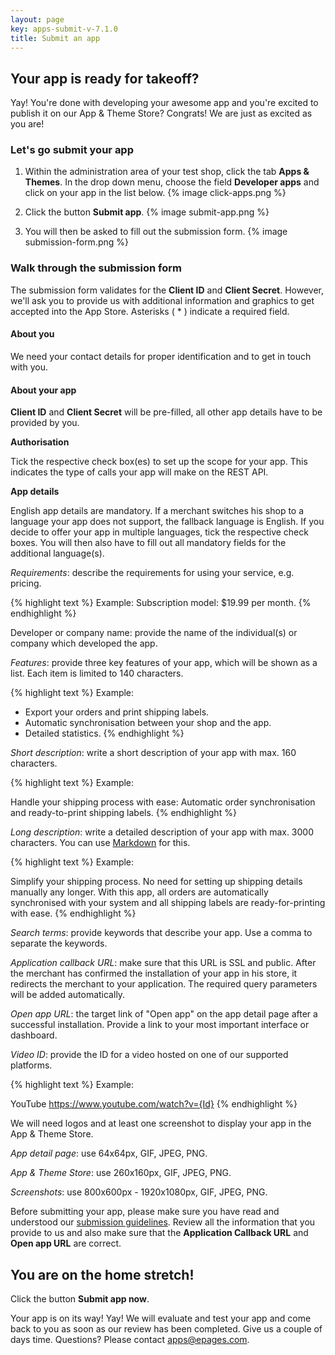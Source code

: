 ```yaml
---
layout: page
key: apps-submit-v-7.1.0
title: Submit an app
---
```


## Your app is ready for takeoff?

Yay! You're done with developing your awesome app and you're excited to publish it on our App & Theme Store?
Congrats!
We are just as excited as you are!

### Let's go submit your app

1. Within the administration area of your test shop, click the tab **Apps & Themes**.
In the drop down menu, choose the field **Developer apps** and click on your app in the list below.
    {% image click-apps.png %}

2. Click the button **Submit app**.
    {% image submit-app.png %}

3. You will then be asked to fill out the submission form.
    {% image submission-form.png %}

### Walk through the submission form

The submission form validates for the **Client ID** and **Client Secret**.
However, we'll ask you to provide us with additional information and graphics to get accepted into the App Store.
Asterisks ( * ) indicate a required field.

#### About you

We need your contact details for proper identification and to get in touch with you.

#### About your app

**Client ID** and **Client Secret** will be pre-filled, all other app details have to be provided by you.

**Authorisation**

Tick the respective check box(es) to set up the scope for your app.
This indicates the type of calls your app will make on the REST API.

**App details**

English app details are mandatory.
If a merchant switches his shop to a language your app does not support, the fallback language is English.
If you decide to offer your app in multiple languages, tick the respective check boxes.
You will then also have to fill out all mandatory fields for the additional language(s).

*Requirements*: describe the requirements for using your service, e.g. pricing.

{% highlight text %}
Example: Subscription model: $19.99 per month.
{% endhighlight %}

Developer or company name: provide the name of the individual(s) or company which developed the app.

*Features*: provide three key features of your app, which will be shown as a list.
Each item is limited to 140 characters.

{% highlight text %}
Example:

- Export your orders and print shipping labels.
- Automatic synchronisation between your shop and the app.
- Detailed statistics.
{% endhighlight %}

*Short description*: write a short description of your app with max. 160 characters.

{% highlight text %}
Example:

Handle your shipping process with ease:
Automatic order synchronisation and ready-to-print shipping labels.
{% endhighlight %}

*Long description*: write a detailed description of your app with max. 3000 characters.
You can use [Markdown][markdown] for this.

{% highlight text %}
Example:

Simplify your shipping process.
No need for setting up shipping details manually any longer.
With this app, all orders are automatically synchronised with your system
and all shipping labels are ready-for-printing with ease.
{% endhighlight %}

*Search terms*: provide keywords that describe your app.
Use a comma to separate the keywords.

*Application callback URL*: make sure that this URL is SSL and public.
After the merchant has confirmed the installation of your app in his store, it redirects the merchant to your application.
The required query parameters will be added automatically.

*Open app URL*: the target link of "Open app" on the app detail page after a successful installation.
Provide a link to your most important interface or dashboard.

*Video ID*: provide the ID for a video hosted on one of our supported platforms.

{% highlight text %}
Example:

YouTube
https://www.youtube.com/watch?v={Id}
{% endhighlight %}

We will need logos and at least one screenshot to display your app in the App & Theme Store.

*App detail page*: use 64x64px, GIF, JPEG, PNG.

*App & Theme Store*: use 260x160px, GIF, JPEG, PNG.

*Screenshots*: use 800x600px - 1920x1080px, GIF, JPEG, PNG.

Before submitting your app, please make sure you have read and understood our [submission guidelines](page:apps-submit-guide).
Review all the information that you provide to us and also make sure that the **Application Callback URL** and **Open app URL** are correct.

## You are on the home stretch!

Click the button **Submit app now**.

Your app is on its way!
Yay!
We will evaluate and test your app and come back to you as soon as our review has been completed.
Give us a couple of days time.
Questions?
Please contact [apps@epages.com](mailto:apps@epages.com).

[markdown]: http://daringfireball.net/projects/markdown/syntax "Markdown Syntax"
